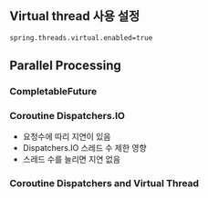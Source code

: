 

## Virtual thread 사용 설정
```properties
spring.threads.virtual.enabled=true
```

## Parallel Processing

### CompletableFuture

### Coroutine Dispatchers.IO
- 요청수에 따리 지연이 있음
- Dispatchers.IO 스레드 수 제한 영향
- 스레드 수를 늘리면 지연 없음

### Coroutine Dispatchers and Virtual Thread